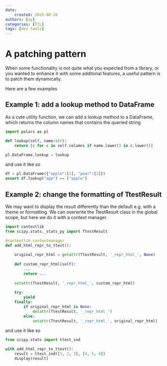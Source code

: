 ```yaml
---
date:
    created: 2025-08-28
authors: [xy]
categories: [TIL]
tags: [dev tools]
---
```


# A patching pattern 
<!-- more -->
When some functionality is not quite what you expected from a library, or you wanted to enhance it with some additonal features, a useful pattern is to patch them dynamically. 

Here are a few examples

## Example 1: add a lookup method to DataFrame

As a cute utility function, we can add a lookup method to a DataFrame, which returns the column names that contains the queried string

```py
import polars as pl

def lookup(self, name:str):
    return [c for c in self.columns if name.lower() in c.lower()]

pl.DataFrame.lookup = lookup
```

and use it like so 

```py
df = pl.DataFrame({"apple":[1], "pear":[2]})
assert df.lookup("app") == ["apple"]
```

## Example 2: change the formatting of TtestResult

We may want to display the result differently than the default e.g. with a theme or formatting. 
We can overwrite the TtestResult class in the global scope, but here we do it with a context manager.    

```py
import contextlib
from scipy.stats._stats_py import TtestResult

@contextlib.contextmanager
def add_html_repr_to_ttest():
    
    original_repr_html = getattr(TtestResult, '_repr_html_', None)
    
    def custom_repr_html(self):
        ...
        return ...
    
    setattr(TtestResult, '_repr_html_', custom_repr_html)
    
    try:
        yield
    finally:
        if original_repr_html is None:
            delattr(TtestResult, '_repr_html_')
        else:
            setattr(TtestResult, '_repr_html_', original_repr_html)
```

and use it like so

```py
from scipy.stats import ttest_ind

with add_html_repr_to_ttest():
    result = ttest_ind([1, 2, 3], [4, 5, 6])
    display(result)  
```
